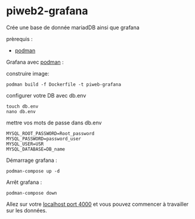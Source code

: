 # piweb2-grafana

Crée une base de donnée mariadDB ainsi que grafana

prèrequis :

- [podman](https://podman.io/)

Grafana avec [podman](https://podman.io/) :

construire image:

```shell
podman build -f Dockerfile -t piweb-grafana
```

configurer votre DB avec db.env
```shell
touch db.env
nano db.env
```

mettre vos mots de passe dans db.env
```shell
MYSQL_ROOT_PASSWORD=Root_password
MYSQL_PASSWORD=password_user
MYSQL_USER=USR
MYSQL_DATABASE=DB_name
```

Démarrage grafana :

```shell
podman-compose up -d
```

Arrêt grafana :

```shell
podman-compose down
```

Allez sur votre [localhost port 4000](http:127.0.0.1:4000) et vous pouvez commencer à travailler sur les données.
